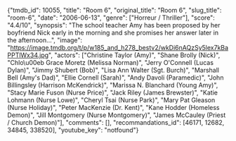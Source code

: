 {"tmdb_id": 10055, "title": "Room 6", "original_title": "Room 6", "slug_title": "room-6", "date": "2006-06-13", "genre": ["Horreur / Thriller"], "score": "4.4/10", "synopsis": "The school teacher Amy has been proposed by her boyfriend Nick early in the morning and she promises her answer later in the afternoon...", "image": "https://image.tmdb.org/t/p/w185_and_h278_bestv2/wkDi6nAQzSy5lex7kBaPPTlWx34.jpg", "actors": ["Christine Taylor (Amy)", "Shane Brolly (Nick)", "Chlo\u00eb Grace Moretz (Melissa Norman)", "Jerry O'Connell (Lucas Dylan)", "Jimmy Shubert (Bob)", "Lisa Ann Walter (Sgt. Burch)", "Marshall Bell (Amy's Dad)", "Ellie Cornell (Sarah)", "Andy Davoli (Paramedic)", "John Billingsley (Harrison McKendrick)", "Marissa N. Blanchard (Young Amy)", "Stacy Marie Fuson (Nurse Price)", "Jack Riley (James Brewster)", "Katie Lohmann (Nurse Lowe)", "Cheryl Tsai (Nurse Park)", "Mary Pat Gleason (Nurse Holiday)", "Peter MacKenzie (Dr. Kent)", "Kane Hodder (Homeless Demon)", "Jill Montgomery (Nurse Montgomery)", "James McCauley (Priest / Church Demon)"], "comments": [], "recommandations_id": [46171, 12682, 34845, 338520], "youtube_key": "notfound"}